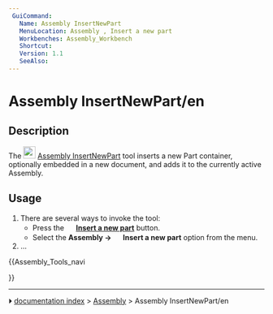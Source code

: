 ```yaml
---
 GuiCommand:
   Name: Assembly InsertNewPart
   MenuLocation: Assembly , Insert a new part
   Workbenches: Assembly_Workbench
   Shortcut: 
   Version: 1.1
   SeeAlso: 
---
```


# Assembly InsertNewPart/en

## Description

The <img alt="" src=images/Assembly_InsertNewPart.svg  style="width:24px;"> [Assembly InsertNewPart](Assembly_InsertNewPart.md) tool inserts a new Part container, optionally embedded in a new document, and adds it to the currently active Assembly.

## Usage

1.  There are several ways to invoke the tool:
    -   Press the **<img src="images/Assembly_InsertNewPart.svg" width=16px> [Insert a new part](Assembly_InsertNewPart.md)** button.
    -   Select the **Assembly → <img src="images/Assembly_InsertNewPart.svg" width=16px> Insert a new part** option from the menu.
2.  \...





{{Assembly_Tools_navi

}}



---
⏵ [documentation index](../README.md) > [Assembly](Assembly_Workbench.md) > Assembly InsertNewPart/en
